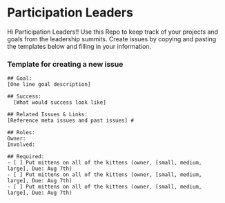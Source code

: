 # Participation Leaders
Hi Participation Leaders!! Use this Repo to keep track of your projects and goals from the leadership summits. Create issues by copying and pasting the templates below and filling in your information.

### Template for creating a new issue

```
## Goal: 
[One line goal description] 

## Success:
  [What would success look like] 

## Related Issues & Links: 
[Reference meta issues and past issues] #

## Roles:
Owner: 
Involved: 

## Required: 
- [ ] Put mittens on all of the kittens (owner, [small, medium, large], Due: Aug 7th) 
- [ ] Put mittens on all of the kittens (owner, [small, medium, large], Due: Aug 7th) 
- [ ] Put mittens on all of the kittens (owner, [small, medium, large], Due: Aug 7th) 

```
